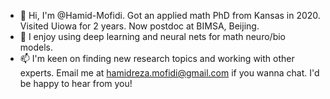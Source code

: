 - 👋 Hi, I'm @Hamid-Mofidi. Got an applied math PhD from Kansas in 2020. Visited Uiowa for 2 years. Now postdoc at BIMSA, Beijing.
- 🌱 I enjoy using deep learning and neural nets for math neuro/bio models.  
- 📫 I'm keen on finding new research topics and working with other experts. Email me at hamidreza.mofidi@gmail.com if you wanna chat. I'd be happy to hear from you!

<!---
Hamid-Mofidi/Hamid-Mofidi is a ✨ special ✨ repository because its `README.md` (this file) appears on your GitHub profile.
You can click the Preview link to take a look at your changes.
--->
